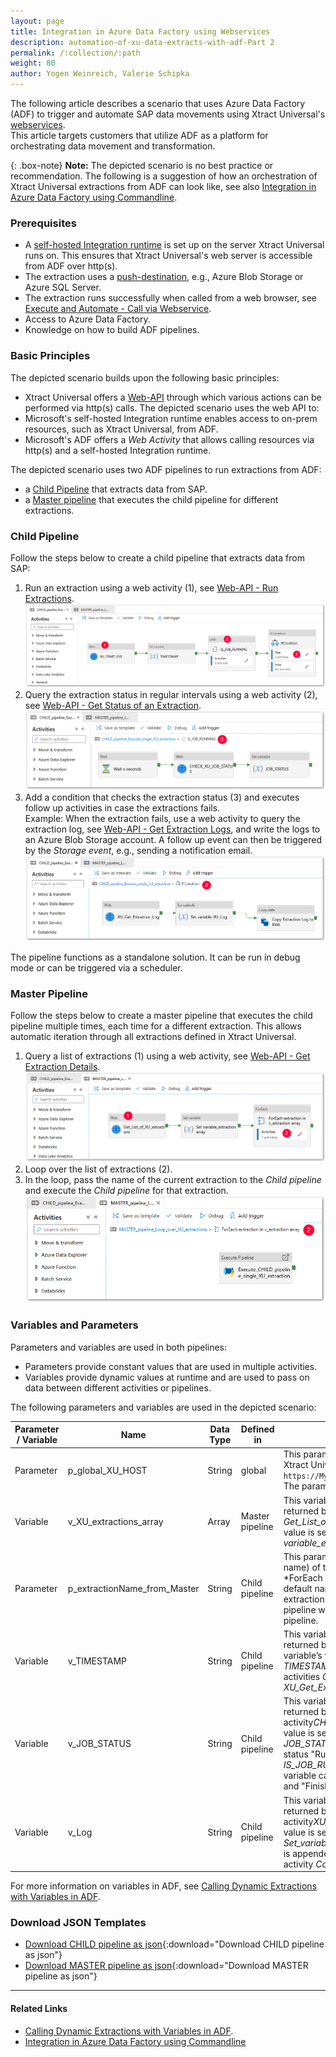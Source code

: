 ```yaml
---
layout: page
title: Integration in Azure Data Factory using Webservices
description: automation-of-xu-data-extracts-with-adf-Part 2
permalink: /:collection/:path
weight: 80
author: Yogen Weinreich, Valerie Schipka
---
```



The following article describes a scenario that uses Azure Data Factory (ADF) to trigger and automate SAP data movements using Xtract Universal's [webservices](https://help.theobald-software.com/en/xtract-universal/execute-and-automate-extractions/call-via-webservice). <br>
This article targets customers that utilize ADF as a platform for orchestrating data movement and transformation. <br>

{: .box-note}
**Note:** The depicted scenario is no best practice or recommendation. 
The following is a suggestion of how an orchestration of Xtract Universal extractions from ADF can look like, see also [Integration in Azure Data Factory using Commandline](adf-integration-using-command-line).


### Prerequisites

- A [self-hosted Integration runtime](https://docs.microsoft.com/EN-US/azure/data-factory/create-self-hosted-integration-runtime#create-a-self-hosted-ir-via-azure-data-factory-ui) is set up on the server Xtract Universal runs on. 
This ensures that Xtract Universal's web server is accessible from ADF over http(s).   
- The extraction uses a [push-destination](https://help.theobald-software.com/en/xtract-universal/destinations#pull-and-push-destinations), e.g., Azure Blob Storage or Azure SQL Server.<br> 
- The extraction runs successfully when called from a web browser, see [Execute and Automate - Call via Webservice](https://help.theobald-software.com/en/xtract-universal/execute-and-automate-extractions/call-via-webservice).
- Access to Azure Data Factory.
- Knowledge on how to build ADF pipelines.

### Basic Principles

The depicted scenario builds upon the following basic principles:

- Xtract Universal offers a [Web-API](https://help.theobald-software.com/en/xtract-universal/web-api) through which various actions can be performed via http(s) calls. The depicted scenario uses the web API to:
- Microsoft's self-hosted Integration runtime enables access to on-prem resources, such as Xtract Universal, from ADF.
- Microsoft's ADF offers a *Web Activity* that allows calling resources via http(s) and a self-hosted Integration runtime.

The depicted scenario uses two ADF pipelines to run extractions from ADF:
- a [Child Pipeline](#child-pipeline) that extracts data from SAP.
- a [Master pipeline](#master-pipeline) that executes the child pipeline for different extractions.<br>

### Child Pipeline

Follow the steps below to create a child pipeline that extracts data from SAP:

1. Run an extraction using a web activity (1), see [Web-API - Run Extractions](https://help.theobald-software.com/en/xtract-universal/web-api#run-extractions).<br>
![XU_ADF_global_parameter](/img/contents/xu/xu_ADF_2_Child_pipeline.png)
2. Query the extraction status in regular intervals using a web activity (2), see [Web-API - Get Status of an Extraction](https://help.theobald-software.com/en/xtract-universal/web-api#get-status-of-an-extraction). <br>
![XU_ADF_global_parameter](/img/contents/xu/xu_ADF_2_Child_pipeline_Check_Status.png)
3. Add a condition that checks the extraction status (3) and executes follow up activities in case the extractions fails.<br>
Example: When the extraction fails, use a web activity to query the extraction log, see [Web-API - Get Extraction Logs](https://help.theobald-software.com/en/xtract-universal/web-api#get-extraction-logs), and write the logs to an Azure Blob Storage account. 
A follow up event can then be triggered by the *Storage event*, e.g., sending a notification email.<br>
![XU_ADF_global_parameter](/img/contents/xu/xu_ADF_2_Child_pipeline_write_Log.png)

The pipeline functions as a standalone solution. It can be run in debug mode or can be triggered via a scheduler. 

### Master Pipeline

Follow the steps below to create a master pipeline that executes the child pipeline multiple times, each time for a different extraction.
This allows automatic iteration through all extractions defined in Xtract Universal. 

1. Query a list of extractions (1) using a web activity, see [Web-API - Get Extraction Details](https://help.theobald-software.com/en/xtract-universal/web-api#get-extraction-details).<br>
![XU_ADF_global_parameter](/img/contents/xu/xu_ADF_2_Master_pipeline.png)
2. Loop over the list of extractions (2). 
3. In the loop, pass the name of the current extraction to the *Child pipeline* and execute the *Child pipeline* for that extraction.<br>
![XU_ADF_global_parameter](/img/contents/xu/xu_ADF_2_Master_pipeline_ForEachLoop.png)


### Variables and Parameters

Parameters and variables are used in both pipelines:
- Parameters provide constant values that are used in multiple activities. 
- Variables provide dynamic values at runtime and are used to pass on data between different activities or pipelines.

The following parameters and variables are used in the depicted scenario:

| Parameter / Variable| Name                        | Data Type | Defined in      | Description                                                                                                                                                                                      |
|--------------------|------------------------------|-----------|-----------------|--------------------------------------------------------------------------------------------------------------------------------------------------------------------------------------------------|
| Parameter          | p_global_XU_HOST             | String    | global          | This parameter contains the base URL of the Xtract Universal webserver, here: `https://MyOnPremXuServer.theobald.local:8165`. The parameter is used in every Web Activity.                       |
| Variable           | v_XU_extractions_array       | Array     | Master pipeline | This variable stores the list of XU extractions returned by *Web* activity *Get_List_of_XU_extractions*. The variable's value is set in the *Set variable* activity *Set variable_extraction array*. |
| Parameter          | p_extractionName_from_Master | String    | Child pipeline  | This parameter takes on the value (extraction name) of the current iteration *For Each* activity *ForEach extraction in v_extraction array. As a default name, you assign a name of an extraction. This allows running the Child pipeline w/o being triggered from the Master pipeline.                                                         |
| Variable           | v_TIMESTAMP                  | String    | Child pipeline  | This variable stores the extraction's timestamp returned by *Web* activity *XU_START_JOB*. The variable’s value is set in the *Set variable* activity *TIMESTAMP*. The variable is later used in *Web* activities *CHECK_XU_JOB_STATUS* and *XU_Get_Extraction_Log*.         |
| Variable           | v_JOB_STATUS                 | String    | Child pipeline  | This variable stores the extraction's run status returned by *Web* activity*CHECK_XU_JOB_STATUS*. The variable’s value is set in the *Set variable* activity *JOB_STATUS*. As long as the variable has the status "Running", the *Until* activity *IS_JOB_RUNNING* is executed. Other values this variable can can have are "FinishedNoErrors" and "FinishedErrors".                                                                                                                                                                                                   |
| Variable           | v_Log                        | String    | Child pipeline  |This variable stores the extraction's log returned by *Web* activity*XU_Get_Extraction_Log*. The variable’s value is set in the *Set variable* activity *Set_variable_XU_Log*. The value of this variable is appended to the log file in the *Copy data* activity *Copy Extraction Log to Blob*.                                                                                                                                                                                                  |

For more information on variables in ADF, see [Calling Dynamic Extractions with Variables in ADF](./calling-dynamic-extractions-with-variables-in-adf).

### Download JSON Templates

- [Download CHILD pipeline as json](/files/xu/CHILD_pipeline_Execute_single_XU_extraction.json){:download="Download CHILD pipeline as json"}
- [Download MASTER pipeline as json](/files/xu/MASTER_pipeline_Loop_over_XU_extractions.json){:download="Download MASTER pipeline as json"}

*****
#### Related Links
- [Calling Dynamic Extractions with Variables in ADF](./calling-dynamic-extractions-with-variables-in-adf).
- [Integration in Azure Data Factory using Commandline](adf-integration-using-command-line)